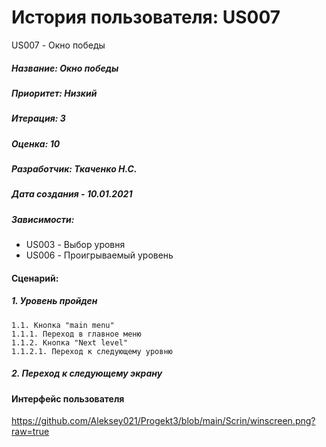 # История пользователя: US007

US007 - Окно победы
##### Название: Окно победы
##### Приоритет: Низкий
##### Итерация: 3
##### Оценка: 10
##### Разработчик: Ткаченко Н.С.
##### Дата создания - 10.01.2021
##### Зависимости: 
* US003 - Выбор уровня
* US006 - Проигрываемый уровень

#### Сценарий:
##### 1. Уровень пройден
    1.1. Кнопка "main menu"
    1.1.1. Переход в главное меню
    1.1.2. Кнопка "Next level"
    1.1.2.1. Переход к следующему уровню
##### 2. Переход к следующему экрану

#### Интерфейс пользователя
https://github.com/Aleksey021/Progekt3/blob/main/Scrin/winscreen.png?raw=true